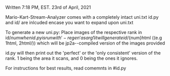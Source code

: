 Written 7:18 PM, EST. 23rd of April, 2021

Mario-Kart-Stream-Analyzer  comes with a completely intact uni.txt
id.py and id/ are inlcuded encase you want to expand upon uni.txt

To generate a new uni.py:
Place images of the respective rank in id/${num}
when id.py is run with '-regen' as arg1 it will generate id/${num}html
((e.g 1html, 2html/))
which will be jp2a--compiled version of the images provided

id.py will then print out the 'perfect' or the 'only consistent'
version of the rank. 1 being the area it scans, and 0 being the ones it ignores.

For instructions for best results, read comemnts in  #id.py
